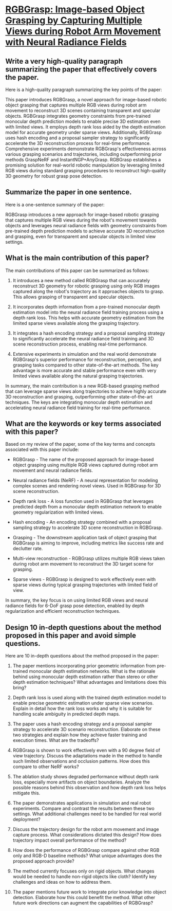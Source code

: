 # [RGBGrasp: Image-based Object Grasping by Capturing Multiple Views during   Robot Arm Movement with Neural Radiance Fields](https://arxiv.org/abs/2311.16592)

## Write a very high-quality paragraph summarizing the paper that effectively covers the paper.

 Here is a high-quality paragraph summarizing the key points of the paper:

This paper introduces RGBGrasp, a novel approach for image-based robotic object grasping that captures multiple RGB views during robot arm movement to reconstruct 3D scenes containing transparent and specular objects. RGBGrasp integrates geometry constraints from pre-trained monocular depth prediction models to enable precise 3D estimation even with limited views. It employs depth rank loss aided by the depth estimation model for accurate geometry under sparse views. Additionally, RGBGrasp uses hash encoding and a proposal sampler strategy to significantly accelerate the 3D reconstruction process for real-time performance. Comprehensive experiments demonstrate RGBGrasp's effectiveness across various grasping scenarios and trajectories, including outperforming prior methods GraspNeRF and InstantNGP+AnyGrasp. RGBGrasp establishes a promising solution for real-world robotic manipulation by leveraging limited RGB views during standard grasping procedures to reconstruct high-quality 3D geometry for robust grasp pose detection.


## Summarize the paper in one sentence.

 Here is a one-sentence summary of the paper:

RGBGrasp introduces a new approach for image-based robotic grasping that captures multiple RGB views during the robot's movement towards objects and leverages neural radiance fields with geometry constraints from pre-trained depth prediction models to achieve accurate 3D reconstruction and grasping, even for transparent and specular objects in limited view settings.


## What is the main contribution of this paper?

 The main contributions of this paper can be summarized as follows:

1) It introduces a new method called RGBGrasp that can accurately reconstruct 3D geometry for robotic grasping using only RGB images captured along the robot's trajectory as it approaches objects to grasp. This allows grasping of transparent and specular objects.

2) It incorporates depth information from a pre-trained monocular depth estimation model into the neural radiance field training process using a depth rank loss. This helps with accurate geometry estimation from the limited sparse views available along the grasping trajectory.

3) It integrates a hash encoding strategy and a proposal sampling strategy to significantly accelerate the neural radiance field training and 3D scene reconstruction process, enabling real-time performance.

4) Extensive experiments in simulation and the real world demonstrate RGBGrasp's superior performance for reconstruction, perception, and grasping tasks compared to other state-of-the-art methods. The key advantage is more accurate and stable performance even with very limited views available along the natural grasping trajectories.

In summary, the main contribution is a new RGB-based grasping method that can leverage sparse views along trajectories to achieve highly accurate 3D reconstruction and grasping, outperforming other state-of-the-art techniques. The keys are integrating monocular depth estimation and accelerating neural radiance field training for real-time performance.


## What are the keywords or key terms associated with this paper?

 Based on my review of the paper, some of the key terms and concepts associated with this paper include:

- RGBGrasp - The name of the proposed approach for image-based object grasping using multiple RGB views captured during robot arm movement and neural radiance fields. 

- Neural radiance fields (NeRF) - A neural representation for modeling complex scenes and rendering novel views. Used in RGBGrasp for 3D scene reconstruction.

- Depth rank loss - A loss function used in RGBGrasp that leverages predicted depth from a monocular depth estimation network to enable geometry regularization with limited views.  

- Hash encoding - An encoding strategy combined with a proposal sampling strategy to accelerate 3D scene reconstruction in RGBGrasp.

- Grasping - The downstream application task of object grasping that RGBGrasp is aiming to improve, including metrics like success rate and declutter rate.

- Multi-view reconstruction - RGBGrasp utilizes multiple RGB views taken during robot arm movement to reconstruct the 3D target scene for grasping.

- Sparse views - RGBGrasp is designed to work effectively even with sparse views during typical grasping trajectories with limited field of view.

In summary, the key focus is on using limited RGB views and neural radiance fields for 6-DoF grasp pose detection, enabled by depth regularization and efficient reconstruction techniques.


## Design 10 in-depth questions about the method proposed in this paper and avoid simple questions.

 Here are 10 in-depth questions about the method proposed in the paper:

1. The paper mentions incorporating prior geometric information from pre-trained monocular depth estimation networks. What is the rationale behind using monocular depth estimation rather than stereo or other depth estimation techniques? What advantages and limitations does this bring?

2. Depth rank loss is used along with the trained depth estimation model to enable precise geometric estimation under sparse view scenarios. Explain in detail how the rank loss works and why it is suitable for handling scale ambiguity in predicted depth maps. 

3. The paper uses a hash encoding strategy and a proposal sampler strategy to accelerate 3D scenario reconstruction. Elaborate on these two strategies and explain how they achieve faster training and execution times. What are the tradeoffs?

4. RGBGrasp is shown to work effectively even with a 90 degree field of view trajectory. Discuss the adaptations made in the method to handle such limited observations and occlusion patterns. How does this compare to other NeRF works?

5. The ablation study shows degraded performance without depth rank loss, especially more artifacts on object boundaries. Analyze the possible reasons behind this observation and how depth rank loss helps mitigate this.

6. The paper demonstrates applications in simulation and real robot experiments. Compare and contrast the results between these two settings. What additional challenges need to be handled for real world deployment?  

7. Discuss the trajectory design for the robot arm movement and image capture process. What considerations dictated this design? How does trajectory impact overall performance of the method?

8. How does the performance of RGBGrasp compare against other RGB only and RGB-D baseline methods? What unique advantages does the proposed approach provide?

9. The method currently focuses only on rigid objects. What changes would be needed to handle non-rigid objects like cloth? Identify key challenges and ideas on how to address them.

10. The paper mentions future work to integrate prior knowledge into object detection. Elaborate how this could benefit the method. What other future work directions can augment the capabilities of RGBGrasp?
